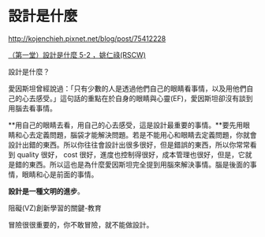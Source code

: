 # 設計是什麼

http://kojenchieh.pixnet.net/blog/post/75412228

 [（第一堂）設計是什麼 5-2 ，姚仁祿(RSCW)](http://www.youtube.com/watch?v=MviVjdomGWA)

設計是什麼？

愛因斯坦曾經說過：「只有少數的人是透過他們自己的眼睛看事情，以及用他們自己的心去感受。」這句話的重點在於自身的眼睛與心靈(EF)，愛因斯坦卻沒有談到用腦去看事情。

**用自己的眼睛去看，用自己的心去感受，這是設計最重要的事情。**要先用眼睛和心去定義問題，腦袋才能解決問題。若是不能用心和眼睛去定義問題，你就會設計出錯的東西。所以你往往會設計出很多很好，但是錯誤的東西，所以你常常看到 quality 很好， cost 很好，進度也控制得很好，成本管理也很好，但是，它就是錯的東西。所以這也是為什麼愛因斯坦完全提到用腦來解決事情。腦是後面的事情，眼睛和心是前面的事情。

**設計是一種文明的進步**。

阻礙(VZ)創新學習的關鍵-教育

冒險很很重要的，你不敢冒險，就不能做設計。

